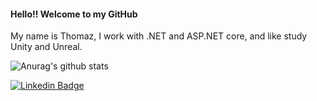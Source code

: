#### Hello!! Welcome to my GitHub 

My name is Thomaz, I work with .NET and ASP.NET core, and like study Unity and Unreal.

![Anurag's github stats](https://github-readme-stats.vercel.app/api?username=Thomaz-Peres&show_icons=true&theme=tokyonight)

[![Linkedin Badge](https://img.shields.io/badge/LinkedIn-blue)](https://www.linkedin.com/in/thomazperessilva)
